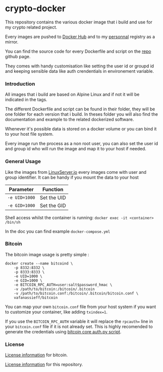 # crypto-docker

This repository contains the various docker image that i build and use for my crypto related project.

Every images are pushed to [Docker Hub](https://hub.docker.com/u/vafanassieff) and to my [personnal](https://docker.afa.ovh/) registry as a mirror.

You can find the source code for every Dockerfile and script on the [repo](https://github.com/vafanassieff/crypto-docker) github page.

They comes with handy customisation like setting the user id or groupd id and keeping sensible data like auth crendentials in environement variable.

### Introduction

All images that i build are based on Alpine Linux and if not it will be indicated in the tags.

The different Dockerfile and script can be found in their folder, they will be one folder for each version that i build. In theses folder you will also find the documentation and example to the related dockerized software.

Whenever it's possible data is stored on a docker volume or you can bind it to your host file system.

Every image run the process as a non root user, you can also set the user id and group id who will run the image and map it to your host if needed.

### General Usage

Like the images from [LinuxServer.io](https://hub.docker.com/u/linuxserver/) every images come with user and group identifier. It can be handy if you mount the data to your host 

| Parameter | Function |
| :----: | --- |
| `-e UID=1000` | Set the UID |
| `-e GID=1000` | Set the GID |

Shell access whilst the container is running: `docker exec -it <container> /bin/sh`

In the doc you can find example `docker-compose.yml`

### Bitcoin

The bitcoin image usage is pretty simple :

```
docker create --name bitcoind \
    -p 8332:8332 \
    -p 8333:8333 \
    -e UID=1000 \
    -e GID=1000 \
    -e BITCOIN_RPC_AUTH=user:salt$password_hmac \
    -v /path/to/bitcoin:/bitcoin/.bitcoin
    -v /path/to/bitcoin.conf:/bitcoin/.bitcoin/bitcoin.conf \
    vafanassieff/bitcoin

```

You can map your own `bitcoin.conf` file from your host system if you want to customize your container, like adding `txindex=1`.

If you use the `BITCOIN_RPC_AUTH` variable it will replace the `rpcauth=` line in your `bitcoin.conf` file if it is not already set.
This is highly recomended to generate the credentials using [bitcoin core auth.py script](https://github.com/bitcoin/bitcoin/blob/master/share/rpcauth/rpcauth.py).

### License

[License information](https://github.com/bitcoin/bitcoin/blob/master/COPYING) for bitcoin.

[License information](https://github.com/vafanassieff/crypto-docker/blob/master/LICENSE) for this repository.
